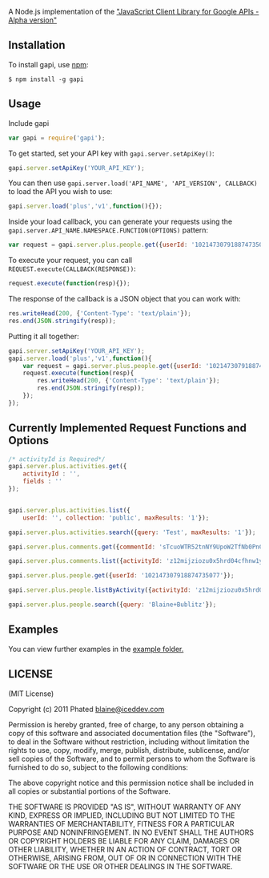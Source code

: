A Node.js implementation of the ["JavaScript Client Library for Google APIs - Alpha version"](https://code.google.com/p/google-api-javascript-client/)


## Installation

To install gapi, use [npm](http://github.com/isaacs/npm):

    $ npm install -g gapi

## Usage

Include gapi

```javascript
var gapi = require('gapi');
```

To get started, set your API key with `gapi.server.setApiKey()`:

```javascript
gapi.server.setApiKey('YOUR_API_KEY');
```

You can then use `gapi.server.load('API_NAME', 'API_VERSION', CALLBACK)` to load the API you wish to use:

```javascript
gapi.server.load('plus','v1',function(){});
```

Inside your load callback, you can generate your requests using the `gapi.server.API_NAME.NAMESPACE.FUNCTION(OPTIONS)` pattern:

```javascript
var request = gapi.server.plus.people.get({userId: '102147307918874735077'});
```

To execute your request, you can call `REQUEST.execute(CALLBACK(RESPONSE))`:

```javascript
request.execute(function(resp){});
```

The response of the callback is a JSON object that you can work with:

```javascript
res.writeHead(200, {'Content-Type': 'text/plain'});
res.end(JSON.stringify(resp));
```

Putting it all together:

```javascript
gapi.server.setApiKey('YOUR_API_KEY');
gapi.server.load('plus','v1',function(){
	var request = gapi.server.plus.people.get({userId: '102147307918874735077'});
	request.execute(function(resp){
		res.writeHead(200, {'Content-Type': 'text/plain'});
		res.end(JSON.stringify(resp));
	});
});
```

## Currently Implemented Request Functions and Options
```javascript
/* activityId is Required*/
gapi.server.plus.activities.get({
	activityId : '',
	fields : ''
});


gapi.server.plus.activities.list({
	userId: '', collection: 'public', maxResults: '1'});

gapi.server.plus.activities.search({query: 'Test', maxResults: '1'});

gapi.server.plus.comments.get({commentId: 'sTcuoWTR52tnNY9UpoW2TfNb0PnCiiutGuDoTzFyeoI7hNeoa-HBWHoDTQBA59pNvtVbsipeS_U', maxResults: '1'});

gapi.server.plus.comments.list({activityId: 'z12mijziozu0x5hrd04cfhnw1yymsn2o414', maxResults: '1'});

gapi.server.plus.people.get({userId: '102147307918874735077'});

gapi.server.plus.people.listByActivity({activityId: 'z12mijziozu0x5hrd04cfhnw1yymsn2o414', collection: 'plusoners', maxResults: '1'});

gapi.server.plus.people.search({query: 'Blaine+Bublitz'});
```

## Examples

You can view further examples in the [example folder.](https://github.com/phated/gapi-npm/tree/master/examples)

## LICENSE

(MIT License)

Copyright (c) 2011 Phated <blaine@iceddev.com>

Permission is hereby granted, free of charge, to any person obtaining
a copy of this software and associated documentation files (the
"Software"), to deal in the Software without restriction, including
without limitation the rights to use, copy, modify, merge, publish,
distribute, sublicense, and/or sell copies of the Software, and to
permit persons to whom the Software is furnished to do so, subject to
the following conditions:

The above copyright notice and this permission notice shall be
included in all copies or substantial portions of the Software.

THE SOFTWARE IS PROVIDED "AS IS", WITHOUT WARRANTY OF ANY KIND,
EXPRESS OR IMPLIED, INCLUDING BUT NOT LIMITED TO THE WARRANTIES OF
MERCHANTABILITY, FITNESS FOR A PARTICULAR PURPOSE AND
NONINFRINGEMENT. IN NO EVENT SHALL THE AUTHORS OR COPYRIGHT HOLDERS BE
LIABLE FOR ANY CLAIM, DAMAGES OR OTHER LIABILITY, WHETHER IN AN ACTION
OF CONTRACT, TORT OR OTHERWISE, ARISING FROM, OUT OF OR IN CONNECTION
WITH THE SOFTWARE OR THE USE OR OTHER DEALINGS IN THE SOFTWARE.
